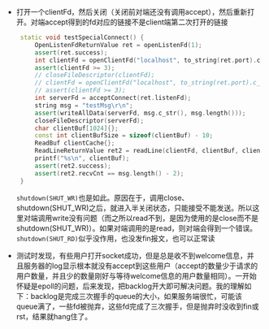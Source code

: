 - 打开一个clientFd，然后关闭（关闭前对端还没有调用accept），然后重新打开。对端accept得到的fd对应的链接不是client端第二次打开的链接
   ```cpp
    static void testSpecialConnect() {
        OpenListenFdReturnValue ret = openListenFd(1);
        assert(ret.success);
        int clientFd = openClientFd("localhost", to_string(ret.port).c_str());
        assert(clientFd >= 3);
        // closeFileDescriptor(clientFd);
        // clientFd = openClientFd("localhost", to_string(ret.port).c_str());
        // assert(clientFd >= 3);
        int serverFd = acceptConnect(ret.listenFd);
        string msg = "testMsg\r\n";
        assert(writeAllData(serverFd, msg.c_str(), msg.length()));
        closeFileDescriptor(serverFd);
        char clientBuf[1024]{};
        const int clientBufSize = sizeof(clientBuf) - 10;
        ReadBuf clientCache{};
        ReadLineReturnValue ret2 = readLine(clientFd, clientBuf, clientBufSize, clientCache);
        printf("%s\n", clientBuf);
        assert(ret2.success);
        assert(ret2.recvCnt == msg.length() - 2);
    }
   ```
   `shutdown(SHUT_WR)`也是如此。原因在于，调用close、shutdown(SHUT_WR)之后，就进入半关闭状态，只能接受不能发送。所以这里对端调用write没有问题（而之所以read不到，是因为使用的是close而不是shutdown(SHUT_WR)）。如果对端调用的是read，则对端会得到一个错误。`shutdown(SHUT_RD)`似乎没作用，也没发fin报文，也可以正常读

- 测试时发现，有些用户打开socket成功，但是总是收不到welcome信息，并且服务器的log显示根本就没有accept到这些用户（accept的数量少于请求的用户数量，并且少的数量刚好与等待welcome信息的用户数量相同）。一开始怀疑是epoll的问题，后来发现，把backlog开大即可解决问题。我的理解如下：backlog是完成三次握手的queue的大小，如果服务端很忙，可能该queue满了，一些fd被抛弃，这些fd完成了三次握手，但是抛弃时没收到fin或rst，结果就hang住了。
